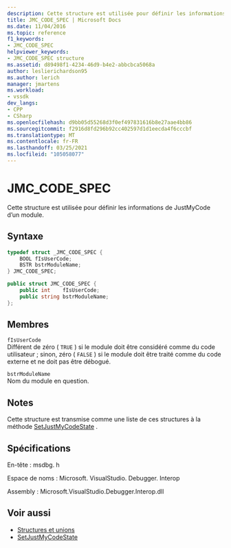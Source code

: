 ```yaml
---
description: Cette structure est utilisée pour définir les informations de JustMyCode d’un module.
title: JMC_CODE_SPEC | Microsoft Docs
ms.date: 11/04/2016
ms.topic: reference
f1_keywords:
- JMC_CODE_SPEC
helpviewer_keywords:
- JMC_CODE_SPEC structure
ms.assetid: d89498f1-4234-46d9-b4e2-abbcbca5068a
author: leslierichardson95
ms.author: lerich
manager: jmartens
ms.workload:
- vssdk
dev_langs:
- CPP
- CSharp
ms.openlocfilehash: d9bb05d55268d3f0ef497831616b8e27aae4bb86
ms.sourcegitcommit: f2916d8fd296b92cc402597d1d1eecda4f6cccbf
ms.translationtype: MT
ms.contentlocale: fr-FR
ms.lasthandoff: 03/25/2021
ms.locfileid: "105058077"
---
```

# <a name="jmc_code_spec"></a>JMC_CODE_SPEC
Cette structure est utilisée pour définir les informations de JustMyCode d’un module.

## <a name="syntax"></a>Syntaxe

```cpp
typedef struct _JMC_CODE_SPEC {
    BOOL fIsUserCode;
    BSTR bstrModuleName;
} JMC_CODE_SPEC;
```

```csharp
public struct JMC_CODE_SPEC {
    public int    fIsUserCode;
    public string bstrModuleName;
};
```

## <a name="members"></a>Membres
`fIsUserCode`\
Différent de zéro ( `TRUE` ) si le module doit être considéré comme du code utilisateur ; sinon, zéro ( `FALSE` ) si le module doit être traité comme du code externe et ne doit pas être débogué.

`bstrModuleName`\
Nom du module en question.

## <a name="remarks"></a>Notes
Cette structure est transmise comme une liste de ces structures à la méthode [SetJustMyCodeState](../../../extensibility/debugger/reference/idebugengine3-setjustmycodestate.md) .

## <a name="requirements"></a>Spécifications
En-tête : msdbg. h

Espace de noms : Microsoft. VisualStudio. Debugger. Interop

Assembly : Microsoft.VisualStudio.Debugger.Interop.dll

## <a name="see-also"></a>Voir aussi
- [Structures et unions](../../../extensibility/debugger/reference/structures-and-unions.md)
- [SetJustMyCodeState](../../../extensibility/debugger/reference/idebugengine3-setjustmycodestate.md)
